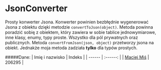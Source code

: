 # JsonConverter
Prosty konwerter Jsona. 
Konwerter powinien bezbłędnie wygenerować Jsona z obiektu dzięki metodzie `convertToJson(object)`. Metoda powinna poradzić sobię z obiektem, który zawiera w sobie tablice jednowymiarowe, inne klasy, enumy, typy proste. Wszystko dla pól prywatnych oraz publicznych.
Metoda `convertFromJson(json, object)` przetworzy jsona na obiekt. Jednakże moja metoda zadziała **tylko** dla typów prostych. 

#####Dane:
| Imię i nazwisko | Indeks |
| ------ | :------: |
|  [Maciej Miś](https://github.com/MacMisDev)  |  206295  |
